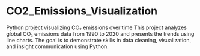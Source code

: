 # CO2_Emissions_Visualization
Python project visualizing CO₂ emissions over time
This project analyzes global CO₂ emissions data from 1990 to 2020 and presents the trends using line charts.
The goal is to demonstrate skills in data cleaning, visualization, and insight communication using Python.
